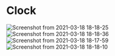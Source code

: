 # Clock
![Screenshot from 2021-03-18 18-18-25](https://user-images.githubusercontent.com/71354731/111699080-6cbe4900-8816-11eb-9869-0e4152df693e.png)
![Screenshot from 2021-03-18 18-18-36](https://user-images.githubusercontent.com/71354731/111699072-6a5bef00-8816-11eb-967f-cb880a9ffa26.png)
![Screenshot from 2021-03-18 18-17-59](https://user-images.githubusercontent.com/71354731/111699092-6fb93980-8816-11eb-9f9a-acddd0718c81.png)
![Screenshot from 2021-03-18 18-18-10](https://user-images.githubusercontent.com/71354731/111699087-6def7600-8816-11eb-8345-741955ee1308.png)
